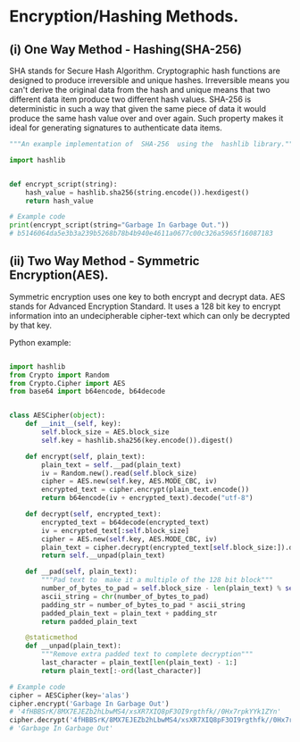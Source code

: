# Encryption/Hashing Methods.

## (i) One Way Method -  Hashing(SHA-256)
SHA stands for Secure Hash Algorithm. Cryptographic hash functions are designed to produce irreversible and unique hashes.
Irreversible means you can't derive the original data from the hash and unique means that two different data item produce 
two different hash values. SHA-256 is deterministic in such a way that given the same piece of data it would produce 
the same hash value over and over again. Such property makes it ideal for generating signatures to authenticate 
data items.
 
```python
"""An example implementation of  SHA-256  using the  hashlib library."""

import hashlib


def encrypt_script(string):
    hash_value = hashlib.sha256(string.encode()).hexdigest()
    return hash_value

# Example code
print(encrypt_script(string="Garbage In Garbage Out."))
# b5146064da5e3b3a239b5268b78b4b940e4611a0677c00c326a5965f16087183
``` 
 
 
## (ii) Two Way Method - Symmetric Encryption(AES).
 Symmetric encryption uses one key to both encrypt and decrypt data. AES stands for Advanced Encryption Standard. It 
 uses a 128 bit key to encrypt information into an undecipherable cipher-text which can only be decrypted by that key.
   
Python example:

```python

import hashlib
from Crypto import Random
from Crypto.Cipher import AES
from base64 import b64encode, b64decode


class AESCipher(object):
    def __init__(self, key):
        self.block_size = AES.block_size
        self.key = hashlib.sha256(key.encode()).digest()

    def encrypt(self, plain_text):
        plain_text = self.__pad(plain_text)
        iv = Random.new().read(self.block_size)
        cipher = AES.new(self.key, AES.MODE_CBC, iv)
        encrypted_text = cipher.encrypt(plain_text.encode())
        return b64encode(iv + encrypted_text).decode("utf-8")

    def decrypt(self, encrypted_text):
        encrypted_text = b64decode(encrypted_text)
        iv = encrypted_text[:self.block_size]
        cipher = AES.new(self.key, AES.MODE_CBC, iv)
        plain_text = cipher.decrypt(encrypted_text[self.block_size:]).decode("utf-8")
        return self.__unpad(plain_text)

    def __pad(self, plain_text):
        """Pad text to  make it a multiple of the 128 bit block"""
        number_of_bytes_to_pad = self.block_size - len(plain_text) % self.block_size
        ascii_string = chr(number_of_bytes_to_pad)
        padding_str = number_of_bytes_to_pad * ascii_string
        padded_plain_text = plain_text + padding_str
        return padded_plain_text

    @staticmethod
    def __unpad(plain_text):
        """Remove extra padded text to complete decryption"""
        last_character = plain_text[len(plain_text) - 1:]
        return plain_text[:-ord(last_character)]

# Example code
cipher = AESCipher(key='alas')
cipher.encrypt('Garbage In Garbage Out')
# '4fHBBSrK/8MX7EJEZb2hLbwMS4/xsXR7XIQ8pF3OI9rgthfk//0Hx7rpkYYk1ZYn'
cipher.decrypt('4fHBBSrK/8MX7EJEZb2hLbwMS4/xsXR7XIQ8pF3OI9rgthfk//0Hx7rpkYYk1ZYn')
# 'Garbage In Garbage Out'
```
 
 


